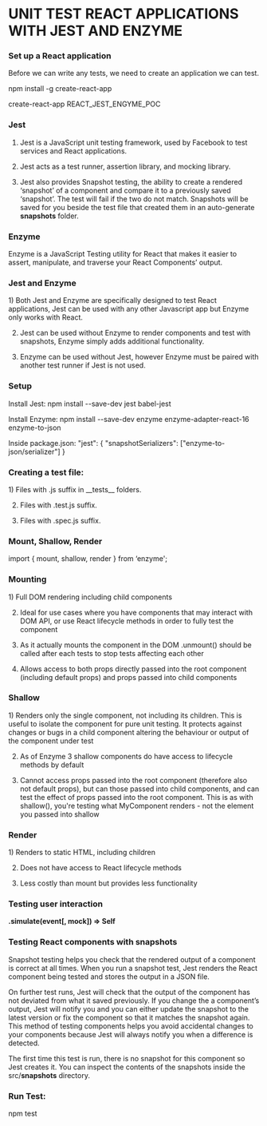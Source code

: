 <h1>UNIT TEST REACT APPLICATIONS WITH JEST AND ENZYME</h1>

<h3>Set up a React application</h3>

Before we can write any tests, we need to create an application we can test. 

npm install -g create-react-app

create-react-app REACT_JEST_ENGYME_POC

<h3>Jest</h3>

1) Jest is a JavaScript unit testing framework, used by Facebook to test services and React applications.

2) Jest acts as a test runner, assertion library, and mocking library.

3) Jest also provides Snapshot testing, the ability to create a rendered ‘snapshot’ of a component and compare it to a previously saved ‘snapshot’. The test will fail if the two do not match. Snapshots will be saved for you beside the test file that created them in an auto-generate __snapshots__ folder.

<h3>Enzyme</h3>
Enzyme is a JavaScript Testing utility for React that makes it easier to assert, manipulate, and traverse your React Components’ output.

<h3>Jest and Enzyme</h3>
1) Both Jest and Enzyme are specifically designed to test React applications, Jest can be used with any other Javascript app but Enzyme only works with React.

2) Jest can be used without Enzyme to render components and test with snapshots, Enzyme simply adds additional functionality.

3) Enzyme can be used without Jest, however Enzyme must be paired with another test runner if Jest is not used.

<h3>Setup</h3>

Install Jest:
npm install --save-dev jest babel-jest

Install Enzyme:
npm install --save-dev enzyme enzyme-adapter-react-16 enzyme-to-json

Inside package.json:
"jest": {
  "snapshotSerializers": ["enzyme-to-json/serializer"]
}

<h3>Creating a test file:</h3>
1) Files with  .js suffix in __tests__ folders.

2) Files with .test.js suffix.

3) Files with .spec.js suffix.

<h3>Mount, Shallow, Render</h3>

import { mount, shallow, render } from ‘enzyme';


<h3>Mounting</h3>
1) Full DOM rendering including child components

2) Ideal for use cases where you have components that may interact with DOM API, or use React lifecycle methods in order to fully test the component

3) As it actually mounts the component in the DOM .unmount() should be called after each tests to stop tests affecting each other

4) Allows access to both props directly passed into the root component (including default props) and props passed into child components

<h3>Shallow</h3>
1) Renders only the single component, not including its children. This is useful to isolate the component for pure unit testing. It protects against changes or bugs in a child component altering the behaviour or output of the component under test

2) As of Enzyme 3 shallow components do have access to lifecycle methods by default

3) Cannot access props passed into the root component (therefore also not default props), but can those passed into child components, and can test the effect of props passed into the root component. This is as with shallow(<MyComponent />), you're testing what MyComponent renders - not the element you passed into shallow

<h3>Render</h3>
1) Renders to static HTML, including children

2) Does not have access to React lifecycle methods

3) Less costly than mount but provides less functionality

<h3>Testing user interaction</h3>

<b>.simulate(event[, mock]) => Self</b>


<h3>Testing React components with snapshots</h3>

Snapshot testing helps you check that the rendered output of a component is correct at all times. When you run a snapshot test, Jest renders the React component being tested and stores the output in a JSON file.

On further test runs, Jest will check that the output of the component has not deviated from what it saved previously. If you change the a component’s output, Jest will notify you and you can either update the snapshot to the latest version or fix the component so that it matches the snapshot again. This method of testing components helps you avoid accidental changes to your components because Jest will always notify you when a difference is detected.


The first time this test is run, there is no snapshot for this component so Jest creates it. You can inspect the contents of the snapshots inside the src/__snapshots__ directory.

<h3>Run Test:</h3>
npm test